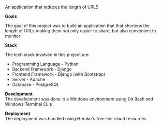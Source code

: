 
An application that reduces the length of URLS

**Goals**

The goal of this project was to build an application that that shortens the length of URLs making them not only easier to share, but also convenient to monitor

**Stack**

The tech stack involved in this project are:

<ul>
  <li>Programming Language - Python</li>
  <li>Backend  Framework - Django</li>
  <li>Frontend  Framework - Django (with Bootstrap)</li>
  <li>Server - Apache</li>
  <li>Database - PostgreSQL</li>
</ul>

**Development**  
The development was done in a Windows environment using Git Bash and Windows Terminal CLIs

**Deployment**  
The deployment was handled using Heroku's free-tier cloud resources




